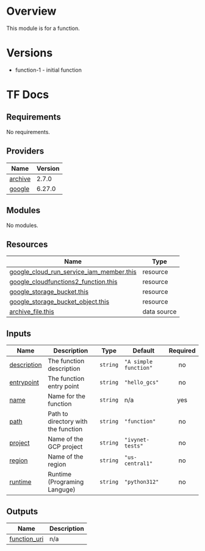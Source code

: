 # Overview

This module is for a function.

# Versions
- function-1 - initial function

# TF Docs
<!-- BEGIN_TF_DOCS -->
## Requirements

No requirements.

## Providers

| Name | Version |
|------|---------|
| <a name="provider_archive"></a> [archive](#provider\_archive) | 2.7.0 |
| <a name="provider_google"></a> [google](#provider\_google) | 6.27.0 |

## Modules

No modules.

## Resources

| Name | Type |
|------|------|
| [google_cloud_run_service_iam_member.this](https://registry.terraform.io/providers/hashicorp/google/latest/docs/resources/cloud_run_service_iam_member) | resource |
| [google_cloudfunctions2_function.this](https://registry.terraform.io/providers/hashicorp/google/latest/docs/resources/cloudfunctions2_function) | resource |
| [google_storage_bucket.this](https://registry.terraform.io/providers/hashicorp/google/latest/docs/resources/storage_bucket) | resource |
| [google_storage_bucket_object.this](https://registry.terraform.io/providers/hashicorp/google/latest/docs/resources/storage_bucket_object) | resource |
| [archive_file.this](https://registry.terraform.io/providers/hashicorp/archive/latest/docs/data-sources/file) | data source |

## Inputs

| Name | Description | Type | Default | Required |
|------|-------------|------|---------|:--------:|
| <a name="input_description"></a> [description](#input\_description) | The function description | `string` | `"A simple function"` | no |
| <a name="input_entrypoint"></a> [entrypoint](#input\_entrypoint) | The function entry point | `string` | `"hello_gcs"` | no |
| <a name="input_name"></a> [name](#input\_name) | Name for the function | `string` | n/a | yes |
| <a name="input_path"></a> [path](#input\_path) | Path to directory with the function | `string` | `"function"` | no |
| <a name="input_project"></a> [project](#input\_project) | Name of the GCP project | `string` | `"ivynet-tests"` | no |
| <a name="input_region"></a> [region](#input\_region) | Name of the region | `string` | `"us-central1"` | no |
| <a name="input_runtime"></a> [runtime](#input\_runtime) | Runtime (Programing Languge) | `string` | `"python312"` | no |

## Outputs

| Name | Description |
|------|-------------|
| <a name="output_function_uri"></a> [function\_uri](#output\_function\_uri) | n/a |
<!-- END_TF_DOCS -->

